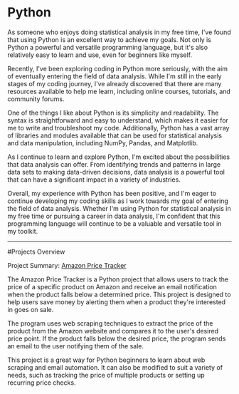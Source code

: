 # Python
As someone who enjoys doing statistical analysis in my free time, I've found that using Python is an excellent way to achieve my goals. Not only is Python a powerful and versatile programming language, but it's also relatively easy to learn and use, even for beginners like myself.

Recently, I've been exploring coding in Python more seriously, with the aim of eventually entering the field of data analysis. While I'm still in the early stages of my coding journey, I've already discovered that there are many resources available to help me learn, including online courses, tutorials, and community forums.

One of the things I like about Python is its simplicity and readability. The syntax is straightforward and easy to understand, which makes it easier for me to write and troubleshoot my code. Additionally, Python has a vast array of libraries and modules available that can be used for statistical analysis and data manipulation, including NumPy, Pandas, and Matplotlib.

As I continue to learn and explore Python, I'm excited about the possibilities that data analysis can offer. From identifying trends and patterns in large data sets to making data-driven decisions, data analysis is a powerful tool that can have a significant impact in a variety of industries.

Overall, my experience with Python has been positive, and I'm eager to continue developing my coding skills as I work towards my goal of entering the field of data analysis. Whether I'm using Python for statistical analysis in my free time or pursuing a career in data analysis, I'm confident that this programming language will continue to be a valuable and versatile tool in my toolkit.

------------------------------------------------------------------------------------------------------------------------------------------------------------------------

#Projects Overview

Project Summary: [Amazon Price Tracker](https://github.com/Aff1nity/Python/blob/main/amazon_price_tracker.py)

The Amazon Price Tracker is a Python project that allows users to track the price of a specific product on Amazon and receive an email notification when the product falls below a determined price. This project is designed to help users save money by alerting them when a product they're interested in goes on sale.

The program uses web scraping techniques to extract the price of the product from the Amazon website and compares it to the user's desired price point. If the product falls below the desired price, the program sends an email to the user notifying them of the sale.

This project is a great way for Python beginners to learn about web scraping and email automation. It can also be modified to suit a variety of needs, such as tracking the price of multiple products or setting up recurring price checks.

